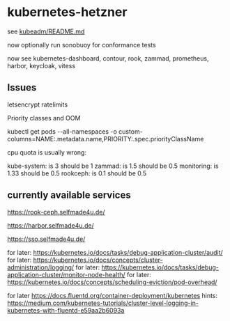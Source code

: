 # kubernetes-hetzner

see [kubeadm/README.md](kubeadm/README.md)

now optionally run sonobuoy for conformance tests

now see kubernetes-dashboard, contour, rook, zammad, prometheus, harbor, keycloak, vitess

## Issues

letsencrypt ratelimits

Priority classes and OOM

kubectl get pods --all-namespaces -o custom-columns=NAME:.metadata.name,PRIORITY:.spec.priorityClassName


cpu quota is usually wrong:

kube-system: is 3 should be 1
zammad: is 1.5 should be 0.5
monitoring: is 1.33 should be 0.5
rookceph: is 0.1 should be 0.5

## currently available services

https://rook-ceph.selfmade4u.de/

https://harbor.selfmade4u.de/

https://sso.selfmade4u.de/


for later: https://kubernetes.io/docs/tasks/debug-application-cluster/audit/
for later: https://kubernetes.io/docs/concepts/cluster-administration/logging/
for later: https://kubernetes.io/docs/tasks/debug-application-cluster/monitor-node-health/
for later: https://kubernetes.io/docs/concepts/scheduling-eviction/pod-overhead/

for later https://docs.fluentd.org/container-deployment/kubernetes
hints: https://medium.com/kubernetes-tutorials/cluster-level-logging-in-kubernetes-with-fluentd-e59aa2b6093a
